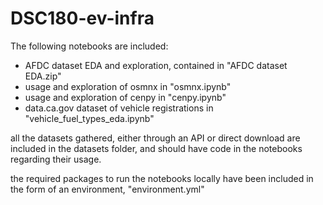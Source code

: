 # DSC180-ev-infra

The following notebooks are included:
- AFDC dataset EDA and exploration, contained in "AFDC dataset EDA.zip"
- usage and exploration of osmnx in "osmnx.ipynb"
- usage and exploration of cenpy in "cenpy.ipynb"
- data.ca.gov dataset of vehicle registrations in "vehicle_fuel_types_eda.ipynb"

all the datasets gathered, either through an API or direct download are included in the datasets folder, and should have code in the notebooks regarding their usage.

the required packages to run the notebooks locally have been included in the form of an environment, "environment.yml"
